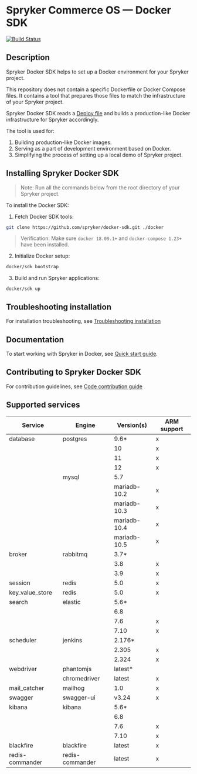 # Spryker Commerce OS — Docker SDK

[![Build Status](https://travis-ci.com/spryker/docker-sdk.svg?branch=master)](https://travis-ci.com/spryker/docker-sdk)

## Description

Spryker Docker SDK helps to set up a Docker environment for your Spryker project.

This repository does not contain a specific Dockerfile or Docker Compose files. It contains a tool that prepares those
files to match the infrastructure of your Spryker project.

Spryker Docker SDK reads a [Deploy file](docs/99-deploy-file-reference.v1.md) and builds a production-like Docker
infrastructure for Spryker accordingly.

The tool is used for:

1. Building production-like Docker images.
1. Serving as a part of development environment based on Docker.
1. Simplifying the process of setting up a local demo of Spryker project.

## Installing Spryker Docker SDK

> Note: Run all the commands below from the root directory of your Spryker project.

To install the Docker SDK:

1. Fetch Docker SDK tools:

```bash
git clone https://github.com/spryker/docker-sdk.git ./docker
```

> Verification: Make sure `docker 18.09.1+` and `docker-compose 1.23+` have been installed.

2. Initialize Docker setup:

```bash
docker/sdk bootstrap
```

3. Build and run Spryker applications:

```
docker/sdk up
```

## Troubleshooting installation

For installation troubleshooting,
see [Troubleshooting installation](docs/09-troubleshooting.md#troubleshooting-installation)

## Documentation

To start working with Spryker in Docker, see [Quick start guide](docs/01-quick-start-guide.md).

## Contributing to Spryker Docker SDK

For contribution guidelines,
see [Code contribution guide](https://documentation.spryker.com/docs/code-contribution-guide#code-contribution-guide)

## Supported services

| Service         | Engine          | Version(s)   | ARM support |
|-----------------|-----------------|--------------|-------------|
| database        | postgres        | 9.6*         | x           |
|                 |                 | 10           | x           |
|                 |                 | 11           | x           |
|                 |                 | 12           | x           |
|                 | mysql           | 5.7          |             |
|                 |                 | mariadb-10.2 | x           |
|                 |                 | mariadb-10.3 | x           |
|                 |                 | mariadb-10.4 | x           |
|                 |                 | mariadb-10.5 | x           |
| broker          | rabbitmq        | 3.7*         |             |
|                 |                 | 3.8          | x           |
|                 |                 | 3.9          | x           |
| session         | redis           | 5.0          | x           |
| key_value_store | redis           | 5.0          | x           |
| search          | elastic         | 5.6*         |             |
|                 |                 | 6.8          |             |
|                 |                 | 7.6          | x           |
|                 |                 | 7.10         | x           |
| scheduler       | jenkins         | 2.176*       |             |
|                 |                 | 2.305        | x           |
|                 |                 | 2.324        | x           |
| webdriver       | phantomjs       | latest*      |             |
|                 | chromedriver    | latest       | x           |
| mail_catcher    | mailhog         | 1.0          | x           |
| swagger         | swagger-ui      | v3.24        | x           |
| kibana          | kibana          | 5.6*         |             |
|                 |                 | 6.8          |             |
|                 |                 | 7.6          | x           |
|                 |                 | 7.10         | x           |
| blackfire       | blackfire       | latest       | x           |
| redis-commander | redis-commander | latest       | x           |
